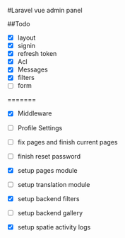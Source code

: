 #Laravel vue admin panel

##Todo
* [x] layout
* [x] signin
* [x] refresh token
* [x] Acl
* [X] Messages
* [x] filters
* [ ] form

=======
* [X] Middleware
* [ ] Profile Settings
* [ ] fix pages and finish current pages

* [ ] finish reset password 
* [X] setup pages module

* [ ] setup translation module

* [X] setup backend filters
* [ ] setup backend gallery
* [X] setup spatie activity logs
